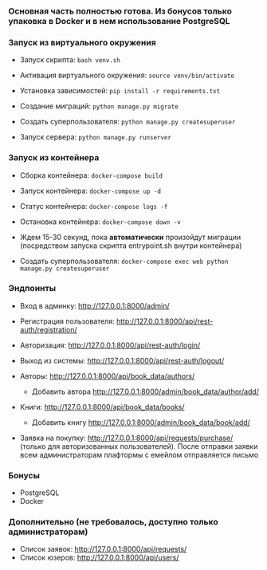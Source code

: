 ### Основная часть полностью готова. Из бонусов только упаковка в Docker и в нем использование PostgreSQL

### Запуск из виртуального окружения
* Запуск скрипта:
```bash venv.sh```

* Активация виртуального окружения:
```source venv/bin/activate```

* Установка зависимостей:
```pip install -r requirements.txt```

* Создание миграций:
```python manage.py migrate```

* Создать суперпользователя:
```python manage.py createsuperuser```

* Запуск сервера:
```python manage.py runserver ```

### Запуск из контейнера
* Сборка контейнера:
```docker-compose build ```

* Запуск контейнера:
```docker-compose up -d```
   
* Статус контейнера:
```docker-compose logs -f ```

* Остановка контейнера:
```docker-compose down -v```

* Ждем 15-30 секунд, пока **автоматически** произойдут миграции (посредством запуска скрипта entrypoint.sh внутри контейнера)

* Создать суперпользователя:
```docker-compose exec web python manage.py createsuperuser```




### Эндпоинты
* Вход в админку: http://127.0.0.1:8000/admin/
* Регистрация пользователя: http://127.0.0.1:8000/api/rest-auth/registration/
* Авторизация: http://127.0.0.1:8000/api/rest-auth/login/
* Выход из системы: http://127.0.0.1:8000/api/rest-auth/logout/


* Авторы: http://127.0.0.1:8000/api/book_data/authors/
  * Добавить автора http://127.0.0.1:8000/admin/book_data/author/add/
* Книги: http://127.0.0.1:8000/api/book_data/books/
    * Добавить книгу http://127.0.0.1:8000/admin/book_data/book/add/


* Заявка на покупку: http://127.0.0.1:8000/api/requests/purchase/ (только для авторизованных пользователей). После отправки заявки всем администраторам плафтормы с емейлом отправляется письмо

### Бонусы
* PostgreSQL
* Docker

### Дополнительно (не требовалось, доступно только администраторам)
* Список заявок: http://127.0.0.1:8000/api/requests/
* Список юзеров: http://127.0.0.1:8000/api/users/